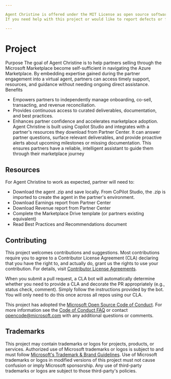 ```yaml
---

Agent Christine is offered under the MIT License as open source software and is <ins>not supported</ins> by Microsoft.
If you need help with this project or would like to report defects or feature requests, use the Issues feature on this GitHub repository.

---
```


# Project

Purpose
The goal of Agent Christine is to help partners selling through the Microsoft Marketplace become self-sufficient in navigating the Azure Marketplace. By embedding expertise gained during the partner engagement into a virtual agent, partners can access timely support, resources, and guidance without needing ongoing direct assistance.
Benefits
- Empowers partners to independently manage onboarding, co-sell, transacting, and revenue reconciliation.
- Provides continuous access to curated deliverables, documentation, and best practices.
- Enhances partner confidence and accelerates marketplace adoption.
Agent Christine is built using Copilot Studio and integrates with a partner's resources they download from Partner Center. It can answer partner questions, surface relevant deliverables, and provide proactive alerts about upcoming milestones or missing documentation. This ensures partners have a reliable, intelligent assistant to guide them through their marketplace journey

## Resources
For Agent Christine to work as expected, partner will need to:
- Download the agent .zip and save locally. From CoPilot Studio, the .zip is imported to create the agent in the partner's environment.
- Download Earnings report from Partner Center
- Download Revenue report from Partner Center
- Complete the Marketplace Drive template (or partners existing equivalent)
- Read Best Practices and Recommendations document 


## Contributing

This project welcomes contributions and suggestions.  Most contributions require you to agree to a
Contributor License Agreement (CLA) declaring that you have the right to, and actually do, grant us
the rights to use your contribution. For details, visit [Contributor License Agreements](https://cla.opensource.microsoft.com).

When you submit a pull request, a CLA bot will automatically determine whether you need to provide
a CLA and decorate the PR appropriately (e.g., status check, comment). Simply follow the instructions
provided by the bot. You will only need to do this once across all repos using our CLA.

This project has adopted the [Microsoft Open Source Code of Conduct](https://opensource.microsoft.com/codeofconduct/).
For more information see the [Code of Conduct FAQ](https://opensource.microsoft.com/codeofconduct/faq/) or
contact [opencode@microsoft.com](mailto:opencode@microsoft.com) with any additional questions or comments.

## Trademarks

This project may contain trademarks or logos for projects, products, or services. Authorized use of Microsoft
trademarks or logos is subject to and must follow
[Microsoft's Trademark & Brand Guidelines](https://www.microsoft.com/legal/intellectualproperty/trademarks/usage/general).
Use of Microsoft trademarks or logos in modified versions of this project must not cause confusion or imply Microsoft sponsorship.
Any use of third-party trademarks or logos are subject to those third-party's policies.
